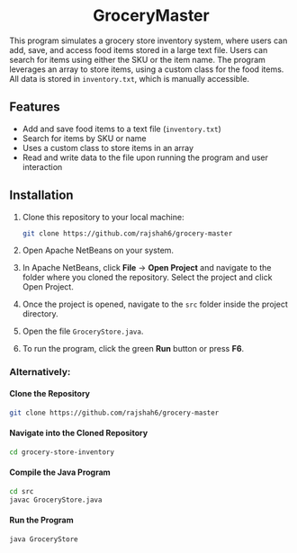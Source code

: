 <div align="center">

# GroceryMaster

</div>

This program simulates a grocery store inventory system, where users can add, save, and access food items stored in a large text file. Users can search for items using either the SKU or the item name. The program leverages an array to store items, using a custom class for the food items. All data is stored in `inventory.txt`, which is manually accessible.

## Features
- Add and save food items to a text file (`inventory.txt`)
- Search for items by SKU or name
- Uses a custom class to store items in an array
- Read and write data to the file upon running the program and user interaction

## Installation

1. Clone this repository to your local machine:

   ```bash
   git clone https://github.com/rajshah6/grocery-master
   ```

2.	Open Apache NetBeans on your system.
3.	In Apache NetBeans, click **File** -> **Open Project** and navigate to the folder where you cloned the repository. Select the project and click Open Project.
4.	Once the project is opened, navigate to the `src` folder inside the project directory.
5.	Open the file `GroceryStore.java`.
6.	To run the program, click the green **Run** button or press **F6**.

### Alternatively:
#### Clone the Repository
```bash
git clone https://github.com/rajshah6/grocery-master
   ```

#### Navigate into the Cloned Repository
```bash
cd grocery-store-inventory
```

#### Compile the Java Program
```bash
cd src
javac GroceryStore.java
```

#### Run the Program
```bash
java GroceryStore
```
